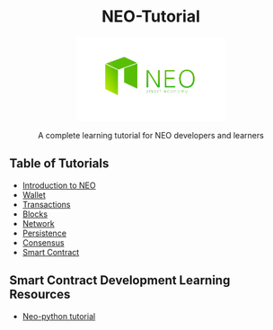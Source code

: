 <div align="center">  
<h1>NEO-Tutorial</h1>
<img src="neo-rebranding.png" alt="NEO-Tutorial" height="150">
<p>A complete learning tutorial for NEO developers and learners</p>
</div>

## Table of Tutorials
- [Introduction to NEO](1-introduction/1-Introduction_to_NEO.md)
- [Wallet](2-wallet/1-Introduction_to_wallets.md)
- [Transactions](3-transactions/1-Introduction_to_transactions.md)
- [Blocks](4-blocks/1-Introduction_to_blocks_and_blockchain.md)
- [Network](5-network/1-Introduction_to_the_NEO_network_protocol.md)
- [Persistence](6-persistence/1-persistence.md)
- [Consensus](7-consensus/1-Introduction_to_consensus.md)
- [Smart Contract](9-smartContract/What_is_smart_contract.md)

## Smart Contract Development Learning Resources
- [Neo-python tutorial](9-smartContract/neopython/part1_setup.md)

